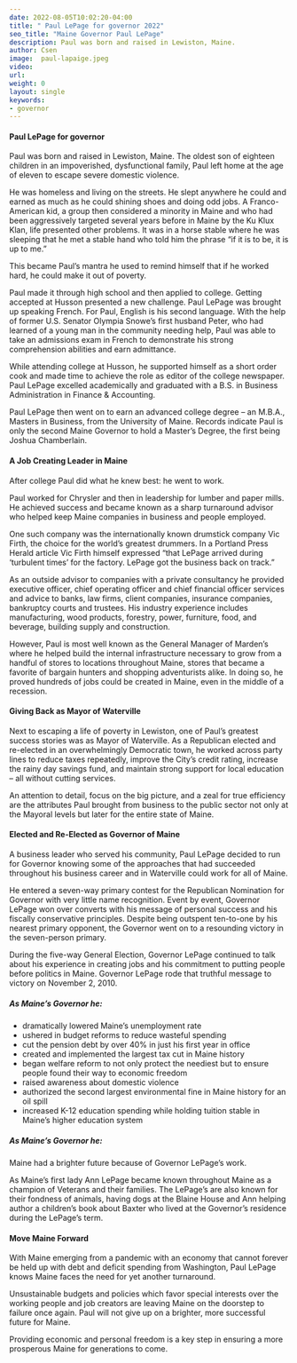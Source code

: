 ```yaml
---
date: 2022-08-05T10:02:20-04:00
title: " Paul LePage for governor 2022"
seo_title: "Maine Governor Paul LePage"
description: Paul was born and raised in Lewiston, Maine.
author: Csen
image:  paul-lapaige.jpeg
video:
url: 
weight: 0
layout: single
keywords:
- governor 
---
```


#### Paul LePage for governor 
Paul was born and raised in Lewiston, Maine. The oldest son of eighteen children in an impoverished, dysfunctional family, Paul left home at the age of eleven to escape severe domestic violence. 

He was homeless and living on the streets. He slept anywhere he could and earned as much as he could shining shoes and doing odd jobs. A Franco-American kid, a group then considered a minority in Maine and who had been aggressively targeted several years before in Maine by the Ku Klux Klan, life presented other problems. It was in a horse stable where he was sleeping that he met a stable hand who told him the phrase “if it is to be, it is up to me.”

This became Paul’s mantra he used to remind himself that if he worked hard, he could make it out of poverty.

Paul made it through high school and then applied to college. Getting accepted at Husson presented a new challenge. Paul LePage was brought up speaking French. For Paul, English is his second language.  With the help of former U.S. Senator Olympia Snowe’s first husband Peter, who had learned of a young man in the community needing help, Paul was able to take an admissions exam in French to demonstrate his strong comprehension abilities and earn admittance.

While attending college at Husson, he supported himself as a short order cook and made time to achieve the role as editor of the college newspaper. Paul LePage excelled academically and graduated with a B.S. in Business Administration in Finance & Accounting.

Paul LePage then went on to earn an advanced college degree – an M.B.A., Masters in Business, from the University of Maine. Records indicate Paul is only the second Maine Governor to hold a Master’s Degree, the first being Joshua Chamberlain.
#### A Job Creating Leader in Maine
After college Paul did what he knew best: he went to work.

Paul worked for Chrysler and then in leadership for lumber and paper mills.  He achieved success and became known as a sharp turnaround advisor who helped keep Maine companies in business and people employed.

One such company was the internationally known drumstick company Vic Firth, the choice for the world’s greatest drummers. In a Portland Press Herald article Vic Firth himself expressed “that LePage arrived during ‘turbulent times’ for the factory. LePage got the business back on track.”

As an outside advisor to companies with a private consultancy he provided executive officer, chief operating officer and chief financial officer services and advice to banks, law firms, client companies, insurance companies, bankruptcy courts and trustees. His industry experience includes manufacturing, wood products, forestry, power, furniture, food, and beverage, building supply and construction.

However, Paul is most well known as the General Manager of Marden’s where he helped build the internal infrastructure necessary to grow from a handful of stores to locations throughout Maine, stores that became a favorite of bargain hunters and shopping adventurists alike. In doing so, he proved hundreds of jobs could be created in Maine, even in the middle of a recession.
#### Giving Back as Mayor of Waterville
Next to escaping a life of poverty in Lewiston, one of Paul’s greatest success stories was as Mayor of Waterville. As a Republican elected and re-elected in an overwhelmingly Democratic town, he worked across party lines to reduce taxes repeatedly, improve the City’s credit rating, increase the rainy day savings fund, and maintain strong support for local education – all without cutting services.

An attention to detail, focus on the big picture, and a zeal for true efficiency are the attributes Paul brought from business to the public sector not only at the Mayoral levels but later for the entire state of Maine.
#### Elected and Re-Elected as Governor of Maine
A business leader who served his community, Paul LePage decided to run for Governor knowing some of the approaches that had succeeded throughout his business career and in Waterville could work for all of Maine.

He entered a seven-way primary contest for the Republican Nomination for Governor with very little name recognition. Event by event, Governor LePage won over converts with his message of personal success and his fiscally conservative principles. Despite being outspent ten-to-one by his nearest primary opponent, the Governor went on to a resounding victory in the seven-person primary.

During the five-way General Election, Governor LePage continued to talk about his experience in creating jobs and his commitment to putting people before politics in Maine. Governor LePage rode that truthful message to victory on November 2, 2010.

##### As Maine’s Governor he:
- dramatically lowered Maine’s unemployment rate
- ushered in budget reforms to reduce wasteful spending
- cut the pension debt by over 40% in just his first year in office
- created and implemented the largest tax cut in Maine history
- began welfare reform to not only protect the neediest but to ensure people found their way to economic freedom
- raised awareness about domestic violence
- authorized the second largest environmental fine in Maine history for an oil spill
-  increased K-12 education spending while holding tuition stable in Maine’s higher education system

##### As Maine’s Governor he:

Maine had a brighter future because of Governor LePage’s work.

As Maine’s first lady Ann LePage became known throughout Maine as a champion of Veterans and their families. The LePage’s are also known for their fondness of animals, having dogs at the Blaine House and Ann helping author a children’s book about Baxter who lived at the Governor’s residence during the LePage’s term.

#### Move Maine Forward
With Maine emerging from a pandemic with an economy that cannot forever be held up with debt and deficit spending from Washington, Paul LePage knows Maine faces the need for yet another turnaround.

Unsustainable budgets and policies which favor special interests over the working people and job creators are leaving Maine on the doorstep to failure once again.  Paul will not give up on a brighter, more successful future for Maine.

Providing economic and personal freedom is a key step in ensuring a more prosperous Maine for generations to come.

